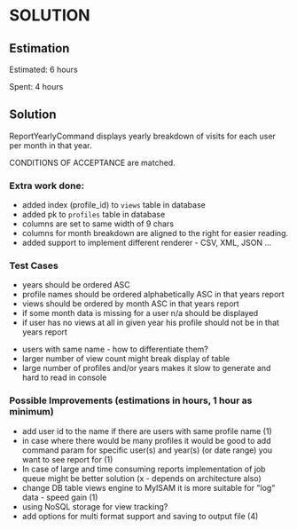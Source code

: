 SOLUTION
========

Estimation
----------
Estimated: 6 hours

Spent: 4 hours


Solution
--------
ReportYearlyCommand displays yearly breakdown of visits for each user per month in that year.

CONDITIONS OF ACCEPTANCE are matched.

### Extra work done:
 + added index (profile_id) to `views` table in database
 + added pk to `profiles` table in database
 + columns are set to same width of 9 chars
 + columns for month breakdown are aligned to the right for easier reading.
 + added support to implement different renderer - CSV, XML, JSON ...

### Test Cases
 + years  should be ordered ASC
 + profile names should be ordered alphabetically ASC in that years report
 + views should be ordered by month ASC in that years report
 + if some month data is missing for a user n/a should be displayed
 + if user has no views at all in given year his profile should not be in that years report

 - users with same name - how to differentiate them?
 - larger number of view count might break display of table
 - large number of profiles and/or years makes it slow to generate and hard to read in console

### Possible Improvements (estimations in hours,  1 hour as minimum)
 + add user id to the name if there are users with same profile name (1)
 + in case where there would be many profiles it would be good to add command param for specific user(s) and year(s) (or date range) you want to see
   report for (1)
 + In case of large and time consuming reports implementation of job queue might be better solution (x - depends on architecture also)
 + change DB table views engine to MyISAM it is more suitable for "log" data - speed gain (1)
 + using NoSQL storage for view tracking?
 + add options for multi format support and saving to output file (4)